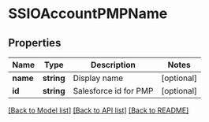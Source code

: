 # SSIOAccountPMPName

## Properties
Name | Type | Description | Notes
------------ | ------------- | ------------- | -------------
**name** | **string** | Display name | [optional] 
**id** | **string** | Salesforce id for PMP | [optional] 

[[Back to Model list]](../README.md#documentation-for-models) [[Back to API list]](../README.md#documentation-for-api-endpoints) [[Back to README]](../README.md)


